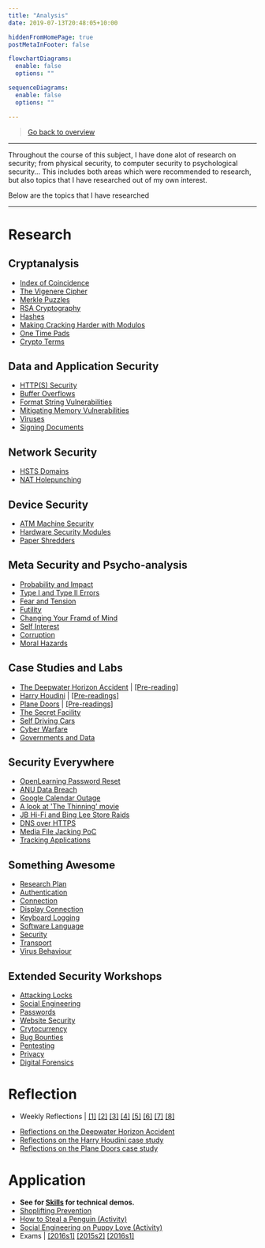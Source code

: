 ```yaml
---
title: "Analysis"
date: 2019-07-13T20:48:05+10:00

hiddenFromHomePage: true
postMetaInFooter: false

flowchartDiagrams:
  enable: false
  options: ""

sequenceDiagrams: 
  enable: false
  options: ""

---
```


> [Go back to overview](../)

---

Throughout the course of this subject, I have done alot of research on security; from physical security, to computer security to psychological security... This includes both areas which were recommended to research, but also topics that I have researched out of my own interest.

Below are the topics that I have researched

---


# Research

## Cryptanalysis

* [Index of Coincidence](../../index-of-coincidence)
* [The Vigenere Cipher](../../the-vigenere-cipher)
* [Merkle Puzzles](../../merkle-puzzles)
* [RSA Cryptography](../../RSA-crypto)
* [Hashes](../../hashes)
* [Making Cracking Harder with Modulos](../../hashes/#making-cracking-harder-with-modulos)
* [One Time Pads](../../one-time-pads)
* [Crypto Terms](../../crypto-terms)

## Data and Application Security

* [HTTP(S) Security](../../lightning-talk-http-https-security)
* [Buffer Overflows](../../buffer-overflows)
* [Format String Vulnerabilities](../../format-string-vulnerabilities)
* [Mitigating Memory Vulnerabilities](../../mitigating-memory-vulnerabilities)
* [Viruses](../../something-awesome-research-virus-behaviour)
* [Signing Documents](../../lec10#signing-documents)

## Network Security

* [HSTS Domains](../../google-tld-hsts)
* [NAT Holepunching](../../something-awesome-research-connection)

## Device Security

* [ATM Machine Security](../../atm-machine-security)
* [Hardware Security Modules](../../hardware-security-modules)
* [Paper Shredders](../../paper-shredders)

## Meta Security and Psycho-analysis

* [Probability and Impact](../../highs-and-lows-a-game-of-probability)
* [Type I and Type II Errors](../../type_I_type_II_errors)
* [Fear and Tension](../../fear-and-tension)
* [Futility](../../futility)
* [Changing Your Framd of Mind](../../weakness-of-the-week-01)
* [Self Interest](../../weakness-of-the-week-02)
* [Corruption](../../weakness-of-the-week-03)
* [Moral Hazards](../../weakness-of-the-week-04)

## Case Studies and Labs

* [The Deepwater Horizon Accident](../../lab01) | [[Pre-reading]](../../case-study-the-deepwater-horizon-accident)
* [Harry Houdini](../../reflections02) | [[Pre-readings]](../../case-study-harry-houdini)
* [Plane Doors](../../lab03) | [[Pre-readings]](../../case-study-plane-doors)
* [The Secret Facility](../../lab04#case-study)
* [Self Driving Cars](../../lab05#case-study-electronic-self-driving-cars)
* [Cyber Warfare](../../lab06)
* [Governments and Data](../../lab07)

## Security Everywhere

* [OpenLearning Password Reset](../../openlearning-security)
* [ANU Data Breach](../../security-everywhere-anu-data-breach)
* [Google Calendar Outage](../../security-everywhere-google-calendar-outage)
* [A look at 'The Thinning' movie](../../the-thinning)
* [JB Hi-Fi and Bing Lee Store Raids](../../security-everywhere-jb-hifi-bing-lee-raids)
* [DNS over HTTPS](../../security-everywhere-dns-over-https)
* [Media File Jacking PoC](../../security-everywhere-whatsapp-telegram-media-file-jacking)
* [Tracking Applications](../../security-everywhere-tracking-apps)

## Something Awesome

* [Research Plan](../../something-awesome-research-plan)
* [Authentication](../../something-awesome-research-authentication)
* [Connection](../../something-awesome-research-connection)
* [Display Connection](../../something-awesome-research-display-capture)
* [Keyboard Logging](../../something-awesome-research-keylogging)
* [Software Language](../../something-awesome-research-language)
* [Security](../../something-awesome-research-security)
* [Transport](../../something-awesome-research-transport)
* [Virus Behaviour](../../something-awesome-research-virus-behaviour)

## Extended Security Workshops

* [Attacking Locks](../../attacking-locks)
* [Social Engineering](../../social-engineering)
* [Passwords](../../passwords)
* [Website Security](../../website-security)
* [Crytocurrency](../../cryptocurrency)
* [Bug Bounties](../../bug-bounties)
* [Pentesting](../../pentesting)
* [Privacy](../../privacy)
* [Digital Forensics](../../digital-forensics)

# Reflection

* Weekly Reflections | [[1]](../../reflections01) [[2]](../../reflections02) [[3]](../../reflections03) [[4]](../../reflections04) [[5]](../../reflections05) [[6]](../../reflections06) [[7]](../../reflections07) [[8]](../../reflections08)
<!-- * [Something Awesome Reflection]() -->
* [Reflections on the Deepwater Horizon Accident](../../reflections-case-study-the-deepwater-horizon-accident)
* [Reflections on the Harry Houdini case study](../../reflections-case-study-harry-houdini)
* [Reflections on the Plane Doors case study](../../reflections-case-study-plane-doors)

# Application

* **See for [Skills](../skills) for technical demos.**
* [Shoplifting Prevention](../../shoplifting-prevention)
* [How to Steal a Penguin (Activity)](../../how-to-steal-a-penguin)
* [Social Engineering on Puppy Love (Activity)](../../social-engineering-puppylove)
* Exams | [[2016s1]](../../final-2016s1) [[2015s2]](../../midsem-2015s2) [[2016s1]](../../midsem-2016s1)

